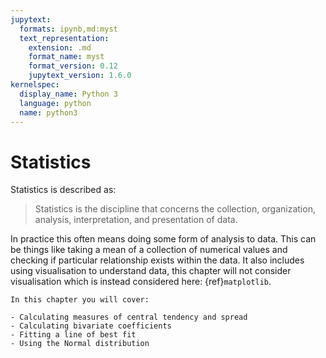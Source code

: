 ```yaml
---
jupytext:
  formats: ipynb,md:myst
  text_representation:
    extension: .md
    format_name: myst
    format_version: 0.12
    jupytext_version: 1.6.0
kernelspec:
  display_name: Python 3
  language: python
  name: python3
---
```


# Statistics

Statistics is described as:

> Statistics is the discipline that concerns the collection, organization, analysis, interpretation, and presentation of data.

In practice this often means doing some form of analysis to data.
This can be things like taking a mean of a collection of numerical
values and checking if particular relationship exists within the data.
It also includes using visualisation to understand data, this chapter
will not consider visualisation which is instead considered here: {ref}`matplotlib`.

```{important}
In this chapter you will cover:

- Calculating measures of central tendency and spread
- Calculating bivariate coefficients
- Fitting a line of best fit
- Using the Normal distribution
```
